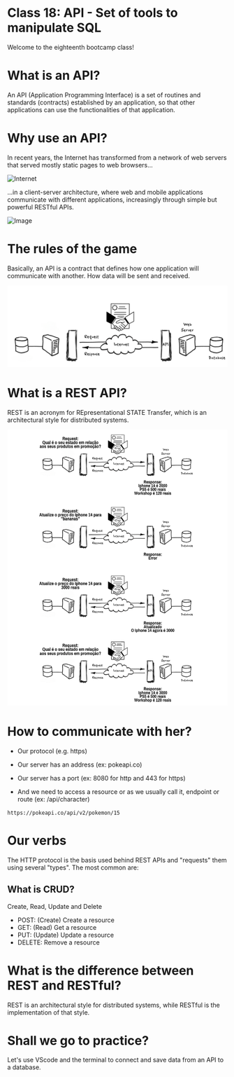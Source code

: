 # Class 18: API - Set of tools to manipulate SQL

Welcome to the eighteenth bootcamp class!

# What is an API?

An API (Application Programming Interface) is a set of routines and standards (contracts) established by an application, so that other applications can use the functionalities of that application.

# Why use an API?

In recent years, the Internet has transformed from a network of web servers that served mostly static pages to web browsers...

![Internet](https://thefloppydisk.files.wordpress.com/2013/05/web10.png?w=1248)

...in a client-server architecture, where web and mobile applications communicate with different applications, increasingly through simple but powerful RESTful APIs.

![Image](https://thefloppydisk.files.wordpress.com/2013/05/web20.png?w=1245)

# The rules of the game

Basically, an API is a contract that defines how one application will communicate with another. How data will be sent and received.

![Contract](assets/contract.png)

# What is a REST API?

REST is an acronym for REpresentational STATE Transfer, which is an architectural style for distributed systems.

![Rest](assets/apirest.png)

# How to communicate with her?

- Our protocol (e.g. https)

- Our server has an address (ex: pokeapi.co)

- Our server has a port (ex: 8080 for http and 443 for https)

- And we need to access a resource or as we usually call it, endpoint or route (ex: /api/character)

``` 
https://pokeapi.co/api/v2/pokemon/15
```

# Our verbs

The HTTP protocol is the basis used behind REST APIs and "requests" them using several "types". The most common are:

## What is CRUD? 

Create, Read, Update and Delete

- POST: (Create) Create a resource
- GET: (Read) Get a resource
- PUT: (Update) Update a resource
- DELETE: Remove a resource

# What is the difference between REST and RESTful?

REST is an architectural style for distributed systems, while RESTful is the implementation of that style.

# Shall we go to practice?

Let's use VScode and the terminal to connect and save data from an API to a database.